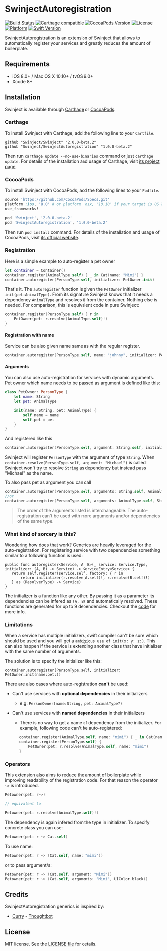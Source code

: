 SwinjectAutoregistration
========

[![Build Status](https://travis-ci.org/Swinject/SwinjectStoryboard.svg?branch=master)](https://travis-ci.org/Swinject/SwinjectAutoregistration)
[![Carthage compatible](https://img.shields.io/badge/Carthage-compatible-4BC51D.svg?style=flat)](https://github.com/Carthage/Carthage)
[![CocoaPods Version](https://img.shields.io/cocoapods/v/SwinjectAutoregistration.svg?style=flat)](http://cocoapods.org/pods/SwinjectAutoregistration)
[![License](https://img.shields.io/cocoapods/l/SwinjectAutoregistration.svg?style=flat)](http://cocoapods.org/pods/SwinjectAutoregistration)
[![Platform](https://img.shields.io/cocoapods/p/SwinjectAutoregistration.svg?style=flat)](http://cocoapods.org/pods/SwinjectAutoregistration)
[![Swift Version](https://img.shields.io/badge/Swift-3-F16D39.svg?style=flat)](https://developer.apple.com/swift)

SwinjectAutoregistration is an extension of Swinject that allows to automatically register your services and greatly reduces the amount of boilerplate.

## Requirements

- iOS 8.0+ / Mac OS X 10.10+ / tvOS 9.0+
- Xcode 8+

## Installation

Swinject is available through [Carthage](https://github.com/Carthage/Carthage) or [CocoaPods](https://cocoapods.org).

### Carthage

To install Swinject with Carthage, add the following line to your `Cartfile`.

```
github "Swinject/Swinject" "2.0.0-beta.2"
github "Swinject/SwinjectAutoregistration" "1.0.0-beta.2"
```

Then run `carthage update --no-use-binaries` command or just `carthage update`. For details of the installation and usage of Carthage, visit [its project page](https://github.com/Carthage/Carthage).

### CocoaPods

To install Swinject with CocoaPods, add the following lines to your `Podfile`.

```ruby
source 'https://github.com/CocoaPods/Specs.git'
platform :ios, '8.0' # or platform :osx, '10.10' if your target is OS X.
use_frameworks!

pod 'Swinject', '2.0.0-beta.2'
pod 'SwinjectAutoregistration', '1.0.0-beta.2'
```

Then run `pod install` command. For details of the installation and usage of CocoaPods, visit [its official website](https://cocoapods.org).

### Registration

Here is a simple example to auto-register a pet owner

```swift
let container = Container()
container.register(AnimalType.self) { _ in Cat(name: "Mimi") }
container.autoregister(PersonType.self, initializer: PetOwner.init)
```

That's it. The `autoregister` function is given the `PetOwner` initializer `init(pet:AnimalType)`. From its signature Swinject knows that it needs a dependency `AnimalType` and resolves it from the container. Nothing else is needed. For comparison, this is equivalent code in pure Swinject:

```swift
container.register(PersonType.self) { r in
    PetOwner(pet: r.resolve(AnimalType.self)!)
}
```
#### Registration with name
Service can be also given name same as with the regular register.

```swift
container.autoregister(PersonType.self, name: "johnny", initializer: PetOwner.init)

```

#### Arguments
You can also use auto-registration for services with dynamic arguments. Pet owner which name needs to be passed as argument is defined like this:

```swift
class PetOwner: PersonType {
    let name: String
    let pet: AnimalType

    init(name: String, pet: AnimalType) {
        self.name = name
        self.pet = pet
    }
}
```

And registered like this

```swift
container.autoregister(PersonType.self, argument: String.self, initializer: PetOwner.init)
```

Swinject will register `PersonType` with the argument of type `String`. When `container.resolve(PersonType.self, argument: "Michael")` is called Swinject won't try to resolve `String` as dependency but instead pass "Michael" as the name.

To also pass pet as argument you can call

```swift
container.autoregister(PersonType.self, arguments: String.self, AnimalType.self, initializer: PetOwner.init)
//or
container.autoregister(PersonType.self, arguments: AnimalType.self, String.self, initializer: PetOwner.init)
```

> The order of the arguments listed is interchangeable. The auto-registration can't be used with more arguments and/or dependencies of the same type.


### What kind of sorcery is this?

Wondering how does that work? Generics are heavily leveraged for the auto-registration. For registering service with two dependencies something similar to a following function is used:

```
public func autoregister<Service, A, B>(_ service: Service.Type, initializer: (A, B) -> Service) -> ServiceEntry<Service> {
   return self.register(service.self, factory: { r in 
       return initializer(r.resolve(A.self)!, r.resolve(B.self)!)
   } as (ResolverType) -> Service)
}
```

The initializer is a function like any other. By passing it as a parameter its dependencies can be infered as `(A, B)` and automatically resolved. These functions are generated for up to 9 dependencies. Checkout the [code](https://github.com/Swinject/SwinjectAutoregistration/blob/master/Sources/AutoRegistration.swift) for more info.

### Limitations ###
When a service has multiple initializers, swift compiler can't be sure which should be used and you will get a `ambigious use of init(x: y: z:)`. This can also happen if the service is extending another class that have initializer with the same number of arguments. 

The solution is to specify the initializer like this:

```
container.autoregister(PersonType.self, initializer: PetOwner.init(name:pet:))
```
 



There are also cases where auto-registration **can't** be used:

  * Can't use services with **optional dependencies** in their initializers
     * e.g: `PersonOwner(name:String, pet: AnimalType?)` 
  * Can't use services with **named dependencies** in their initializers
     * There is no way to get a name of dependency from the initializer. For example, following code can't be auto-registered: 
     
     ```swift
     	container.register(AnimalType.self, name: "mimi") { _ in Cat(name: "Mimi") }
		container.register(PersonType.self) {
			PetOwner(pet: r.resolve(AnimalType.self, name: "mimi")
		}
     ```

### Operators ###
This extension also aims to reduce the amount of boilerplate while improving readability of the registration code. For that reason the operator `~>` is introduced. 

```swift
Petowner(pet: r~>)

// equivalent to

Petowner(pet: r.resolve(AnimalType.self)!)
```

The dependency is again infered from the type in initializer. To specify concrete class you can use:

```swift
Petowner(pet: r ~> Cat.self)
```

To use name:

```swift
Petowner(pet: r ~> (Cat.self, name: "mimi"))
```

or to pass argument/s:

```swift
Petowner(pet: r ~> (Cat.self, argument: "Mimi"))
Petowner(pet: r ~> (Cat.self, arguments: "Mimi", UIColor.black))

```

## Credits

SwinjectAutoregistration generics is inspired by:
- [Curry](https://github.com/thoughtbot/Curry) - [Thoughtbot](https://thoughtbot.com/)

## License

MIT license. See the [LICENSE file](LICENSE.txt) for details.